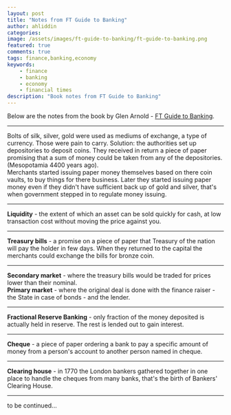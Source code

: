 ```yaml
---
layout: post
title: "Notes from FT Guide to Banking"
author: ahliddin
categories:
image: /assets/images/ft-guide-to-banking/ft-guide-to-banking.png
featured: true
comments: true
tags: finance,banking,economy
keywords:
    - finance
    - banking
    - economy
    - financial times
description: "Book notes from FT Guide to Banking"
---
```

Below are the notes from the book by Glen Arnold - [FT Guide to Banking](https://www.goodreads.com/book/show/19620502-ft-guide-to-banking).

***
Bolts of silk, silver, gold were used as mediums of exchange, a type of currency. Those were pain to carry.
Solution: the authorities set up depositories to deposit coins. They received in return a piece of paper promising that
a sum of money could be taken from any of the depositories. (Mesopotamia 4400 years ago).  
Merchants started issuing paper money themselves based on there coin vaults, to buy things for there business.
Later they started issuing paper money even if they didn't have sufficient back up of gold and silver, that's when government
stepped in to regulate money issuing.

***
**Liquidity** - the extent of which an asset can be sold quickly for cash, at low transaction cost without moving the price against you.

***
**Treasury bills** - a promise on a piece of paper that Treasury of the nation will pay the holder in few days. When they
returned to the capital the merchants could exchange the bills for bronze coin.

***
**Secondary market** - where the treasury bills would be traded for prices lower than their nominal.  
**Primary market** - where the original deal is done with the finance raiser - the State in case of bonds - and the lender.

***
**Fractional Reserve Banking** - only fraction of the money deposited is actually held in reserve. The rest is lended out to gain interest.

***
**Cheque** - a piece of paper ordering a bank to pay a specific amount of money from a person's account to another person named in cheque. 

***
**Clearing house** - in 1770 the London bankers gathered together in one place to handle the cheques from many banks, that's the birth of Bankers' Clearing House.

***
to be continued...